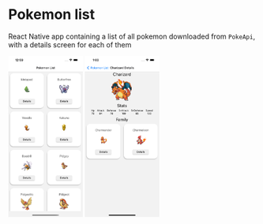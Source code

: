 # Pokemon list

React Native app containing a list of all pokemon downloaded from `PokeApi`, with a details screen for each of them

<img src="readme_imgs/1.png" alt="1" style="width:30%;" />

<img src="readme_imgs/2.png" alt="2" style="width:30%;" />
